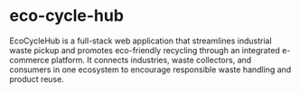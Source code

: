 # eco-cycle-hub
EcoCycleHub is a full-stack web application that streamlines industrial waste pickup and promotes eco-friendly recycling through an integrated e-commerce platform. It connects industries, waste collectors, and consumers in one ecosystem to encourage responsible waste handling and product reuse.
